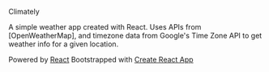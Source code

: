 Climately

A simple weather app created with React. Uses APIs from [OpenWeatherMap], and timezone data from Google's Time Zone API to get weather info for a given location.

Powered by [React](https://reactjs.org/)
Bootstrapped with [Create React App](https://github.com/facebook/create-react-app)

